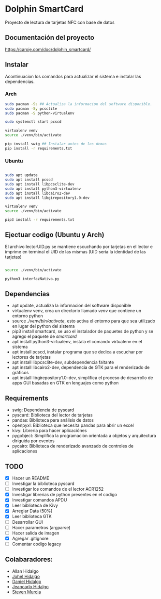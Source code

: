 # Dolphin SmartCard

Proyecto de lectura de tarjetas NFC con base de datos

## Documentación del proyecto

https://caroje.com/doc/dolphin_smartcard/

## Instalar
Acontinuacion los comandos para actualizar el sistema e instalar las dependencias.
### Arch

```bash
sudo pacman -Ss ## Actualiza la informacion del software disponible.
sudo pacman -Sy pcsclite
sudo pacman -S python-virtualenv

sudo systemctl start pcscd

virtualenv venv
source ./venv/bin/activate

pip install swig ## Instalar antes de los demas
pip install -r requirements.txt

```

### Ubuntu

```bash

sudo apt update
sudo apt install pcscd
sudo apt install libpcsclite-dev
sudo apt install python3-virtualenv
sudo apt install libcairo2-dev
sudo apt install libgirepository1.0-dev

virtualenv venv
source ./venv/bin/activate

pip3 install -r requirements.txt

```

## Ejectuar codigo (Ubuntu y Arch)

El archivo lectorUID.py se mantiene escuchando por tarjetas en el lector e imprime en terminal el UID de las mismas (UID seria la identidad de las tarjetas)

```bash

source ./venv/bin/activate

python3 interfazNativa.py

```
## Dependencias
 - apt update, actualiza la informacion del software disponible
- virtualenv venv, crea un directorio llamado _venv_ que contiene un entorno python
- source _./venv/bin/activate_, esto activa el entorno para que sea utilizado en lugar del python del sistema
- pip3 install smartcard, se uso el instalador de paquetes de python y se agrego el paquete de _smartcard_
- apt install python3-virtualenv, instala el comando virtualenv en el sistema
- apt install pcscd, instalar programa que se dedica a escuchar por lectores de tarjetas
- apt install libpcsclite-dev, subdependencia faltante
- apt install libcairo2-dev, dependencia de GTK para el renderizado de gráficos
- apt install libgirepository1.0-dev, simplifica el proceso de desarrollo de apps GUI basadas en GTK en lenguajes como python
## Requirements
- swig: Dependencia de pyscard
- pyscard: Biblioteca del lector de tarjetas
- pandas: Biblioteca para análisis de datos
- openpyxl: Biblioteca que necesita pandas para abrir un excel
- kivy: Libreria para hacer aplicaciónes
- pygobject: Simplifica la programación orientada a objetos y arquitectura diriguida por eventos
- pycairo: Biblioteca de renderizado avanzado de controles de aplicaciones
## TODO
- [x] Hacer un README
- [ ] Investigar la biblioteca pyscard
- [ ] Investigar los comandos de el lector ACR1252
- [x] Investigar librerias de python presentes en el codigo
- [x] Investigar comandos APDU
- [x] Leer biblioteca de Kivy
- [x] Arreglar Data (50%)
- [x] Leer biblioteca GTK
- [ ] Desarrollar GUI
- [ ] Hacer parametros (argparse)
- [ ] Hacer salida de imagen
- [x] Agregar .gitignore
- [ ] Comentar codigo legacy

## Colabaradores:
- Allan Hidalgo
- [Johel Hidalgo](https://caroje.com/profile/johelhu/)
- [Daniel Hidalgo](https://caroje.com/profile/danielhu/)
- [Jeancarlo Hidalgo](https://caroje.com/profile/jeancahu/)
- [Steven Murcia](https://caroje.com/profile/stevenms/)
